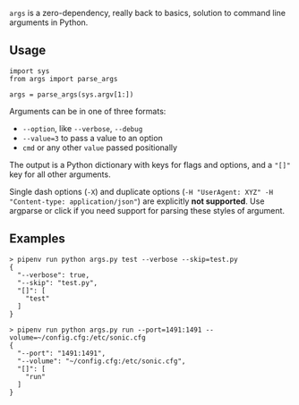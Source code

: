 `args` is a zero-dependency, really back to basics, solution to command line arguments in Python.

## Usage

```
import sys
from args import parse_args

args = parse_args(sys.argv[1:])
```

Arguments can be in one of three formats:

- `--option`, like `--verbose`, `--debug`
- `--value=3` to pass a value to an option
- `cmd` or any other `value` passed positionally

The output is a Python dictionary with keys for flags and options, and a `"[]"` key for all other arguments.

Single dash options (`-X`) and duplicate options (`-H "UserAgent: XYZ" -H "Content-type: application/json"`) are explicitly **not supported**. Use argparse or click if you need support for parsing these styles of argument.


## Examples

```
> pipenv run python args.py test --verbose --skip=test.py
{
  "--verbose": true,
  "--skip": "test.py",
  "[]": [
    "test"
  ]
}
```

```
> pipenv run python args.py run --port=1491:1491 --volume=~/config.cfg:/etc/sonic.cfg
{
  "--port": "1491:1491",
  "--volume": "~/config.cfg:/etc/sonic.cfg",
  "[]": [
    "run"
  ]
}
```
